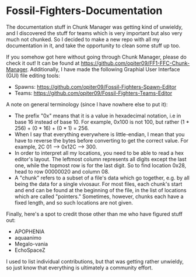 # Fossil-Fighters-Documentation
The documentation stuff in Chunk Manager was getting kind of unwieldy, and I discovered the stuff for teams
which is very important but also very much not chunked. So I decided to make a new repo with all my
documentation in it, and take the opportunity to clean some stuff up too.

If you somehow got here without going through Chunk Manager, please do check it out! It can be found at
https://github.com/opiter09/FF1-FFC-Chunk-Manager. Additionally, I have made the following Graphial User
Interface (GUI) file editing tools:
- Spawns: https://github.com/opiter09/Fossil-Fighters-Spawn-Editor
- Teams: https://github.com/opiter09/Fossil-Fighters-Teams-Editor


A note on general terminology (since I have nowhere else to put it):
- The prefix "0x" means that it is a value in hexadecimal notation, i.e in base 16 instead of base 10.
  For example, 0x100 is not 100, but rather (1 * 256) + (0 * 16) + (0 * 1) = 256.
- When I say that everything everywhere is little-endian, I mean that you have to reverse the bytes before
  converting to get the correct value. For example, 2C 01 --> 0x12C --> 300.
- In order to interpret all my locations, you need to be able to read a hex editor's layout. The leftmost
  column represents all digits except the last one, while the topmost row is for the last digit. So to find
  location 0x28, head to row 00000020 and column 08.
- A "chunk" refers to a subset of a file's data which go together, e.g. by all being the data for a single
  vivosaur. For most files, each chunk's start and end can be found at the beginning of the file, in the
  list of locations which are called "pointers." Sometimes, however, chunks each have a fixed length,
  and so such locations are not given.

Finally, here's a spot to credit those other than me who have figured stuff out:
- APOPHENIA
- aquaanimo
- Megalo-vania
- EchoSpaceZ

I used to list individual contributions, but that was getting rather unwieldy, so just know that everything
is ultimately a community effort.

